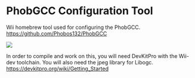 # PhobGCC Configuration Tool
Wii homebrew tool used for configuring the PhobGCC.
<https://github.com/Phobos132/PhobGCC>

<img src="https://i.imgur.com/08GDk9d.png"/>

In order to compile and work on this, you will need DevKitPro with the Wii-dev toolchain. You will also need the jpeg library for Libogc.
<https://devkitpro.org/wiki/Getting_Started>
